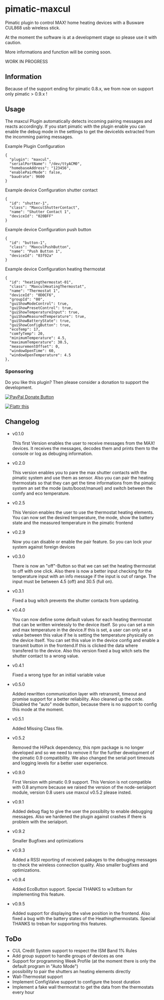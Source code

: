 pimatic-maxcul
=======================

Pimatic plugin to control MAX! home heating devices with a Busware CUL868 usb wireless stick.

At the moment the software is at a development stage so please use it with caution.

More informations and function will be coming soon.


WORK IN PROGRESS

Information
---------

Because of the support ending for pimatic 0.8.x, we from now on support only pimatic > 0.9.x !

Usage
---------
The maxcul Plugin automatically detects incoming pairing messages and reacts accordingly.
If you start pimatic with the plugin enable you can enable the debug mode in the settings to get the deviceIds extracted from the incomming pairing messages.

Example Plugin Configuration

    {
      "plugin": "maxcul",
      "serialPortName": "/dev/ttyACM0",
      "homebaseAddress": "123456",
      "enablePairMode": false,
      "baudrate": 9600
    }

Example device Configuration shutter contact

    {
      "id": "shutter-1",
      "class": "MaxculShutterContact",
      "name": "Shutter Contact 1",
      "deviceId": "020BFF"
    }

Example device Configuration push button

    {
      "id": "button-1",
      "class": "MaxculPushButton",
      "name": "Push Button 1",
      "deviceId": "03f92a"
    }

Example device Configuration heating thermostat

    {
      "id": "heatingthermostat-01",
      "class": "MaxculHeatingThermostat",
      "name": "Thermostat 1",
      "deviceId": "0D0CF6",
      "groupId": "00",
      "guiShowModeControl": true,
      "guiShowPresetControl": true,
      "guiShowTemperatureInput": true,
      "guiShowMeasuredTemperature": true,
      "guiShowBatteryState": true,
      "guiShowConfigButton": true,
      "ecoTemp": 17,
      "comfyTemp": 20,
      "minimumTemperature": 4.5,
      "maximumTemperature": 30.5,
      "measurementOffset": 0,
      "windowOpenTime": 60,
      "windowOpenTemperature": 4.5
    },

### Sponsoring

Do you like this plugin? Then please consider a donation to support the development.

<span class="badge-paypal"><a href="https://www.paypal.com/cgi-bin/webscr?cmd=_s-xclick&hosted_button_id=ZSZE2U9Z6J26U" title="Donate to this project using Paypal"><img src="https://img.shields.io/badge/paypal-donate-yellow.svg" alt="PayPal Donate Button" /></a></span>

<a href="https://flattr.com/submit/auto?fid=jeo2wl&url=https%3A%2F%2Fgithub.com%2Ffbeek%2Fpimatic-maxcul" target="_blank"><img src="http://button.flattr.com/flattr-badge-large.png" alt="Flattr this" title="Flattr this" border="0"></a>

Changelog
---------------

* v0.1.0

    This first Version enables the user to receive messages from the MAX! devices. It receives the
messages, decodes them and prints them to the console or log as debuging information.

* v0.2.0

    This version enables you to pare the max shutter contacts with the pimatic system and use them as
sensor. Also you can pair the heating thermostats so that they can get the time informations from the
pimatic system an set the mode (auto/boost/manuel) and switch between the comfy and eco temperature.

* v0.2.5

    This Version enables the user to use the thermostat heating elements. You can now set the desired temperature, the mode, show the battery state and the measured temperature in the pimatic frontend

* v0.2.9

    Now you can disable or enable the pair feature. So you can lock your system against foreign devices

* v0.3.0

    There is now an "off"-Button so that we can set the heating thermostat to off with one click. Also there is now a better input checking for the temperature input with an info message if the input is out of range. The input must be between 4.5 (off) and 30.5 (full on).

* v0.3.1

    Fixed a bug witch prevents the shutter contacts from updating.

* v0.4.0

    You can now define some default values for each heating thermostat that can be written wirelessly to the device itself. So you can set a min and max temperature in the device.If this is set, a user can only set a value between this value if he is setting the temperature physically on the device itself. You can set this value in the device config and enable a transmit button in the frontend.If this is clicked the data where transfered to the device. Also this version fixed a bug witch sets the shutter contact to a wrong value.

* v0.4.1

    Fixed a wrong type for an initial variable value

* v0.5.0

    Added rewritten communication layer with retransmit, timeout and promise support for a better reliability. Also cleaned up the code.
    Disabled the "auto" mode button, because there is no support to config this mode at the moment.

* v0.5.1

    Added Missing Class file.

* v0.5.2

    Removed the HiPack dependency, this npm package is no longer developed and so we need to remove it for the further development of the pimatic 0.9 compatibility.
    We also changed the serial port timeouts and logging levels for a better user experience.

* v0.9.0

    First Version with pimatic 0.9 support. This Version is not compatible with 0.8 anymore because we raised the version of the node-serialport module, version 0.8 users use
    maxcul v0.5.2 please insted.

* v0.9.1

    Added debug flag to give the user the possiblity to enable debugging messages. Also we hardened the plugin against crashes if there is problem with the serialport.

* v0.9.2

    Smaller Bugfixes and optimizations

* v0.9.3

    Added a RSSI reporting of received pakages to the debuging messages to check the wireless connection quality. Also smaller bugfixes and optimizations.

* v0.9.4

    Added EcoButton support. Special THANKS to w3stbam for implementing this feature.

* v0.9.5

    Added support for displaying the valve position in the frontend. Also fixed a bug with the battery states of the Heathingthermostats. Special THANKS to treban for supporting this features.

ToDo
-------
* CUL Credit System support to respect the ISM Band 1% Rules
* Add group support to handle groups of devices as one
* Support for programming Week Profile (at the moment there is only the default program in "Auto Mode")
* possibility to pair the shutters an heating elements directly
* Wall-Thermostat support
* Implement ConfigValve support to configure the boost duration
* Implement a fake wall thermostat to get the data from the thermostats every hour
